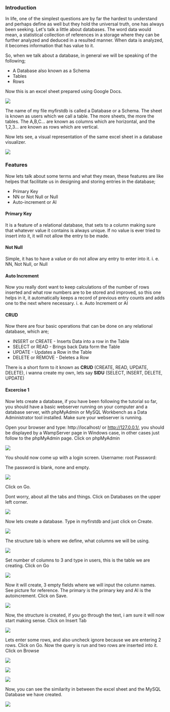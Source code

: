 ### Introduction
In life, one of the simplest questions are by far the hardest to understand and perhaps define as well but they hold the universal truth, one has always been seeking. Let's talk a little about databases. The word data would mean, a statistical collection of references in a storage where they can be further analyzed and deduced in a resulted manner. When data is analyzed, it becomes information that has value to it. 

So, when we talk about a database, in general we will be speaking of the following;

*   A Database also known as a Schema
*   Tables
*   Rows

Now this is an excel sheet prepared using Google Docs.

![](https://thepracticaldev.s3.amazonaws.com/i/rdis27xt0r1t7ckqn4mo.png)

The name of my file myfirstdb is called a Database or a Schema. The sheet is known as users which we call a table. The more sheets, the more the tables. The A,B,C... are known as columns which are horizontal, and the 1,2,3... are known as rows which are vertical.

Now lets see, a visual representation of the same excel sheet in a database visualizer.

![](https://thepracticaldev.s3.amazonaws.com/i/yeogkokzysgqfh8vxzdh.png)

### Features
Now lets talk about some terms and what they mean, these features are like helpes that facilitate us in designing and storing entries in the database;

* Primary Key
* NN or Not Null or Null
* Auto-increment or AI

#### Primary Key
It is a feature of a relational database, that sets to a column making sure that whatever value it contains is always unique. If no value is ever tried to insert into it, it will not allow the entry to be made.

#### Not Null
Simple, it has to have a value or do not allow any entry to enter into it. i. e. NN, Not Null, or Null

#### Auto Increment
Now you really dont want to keep calculations of the number of rows inserted and what row numbers are to be stored and improved, so this one helps in it, it automatically keeps a record of previous entry counts and adds one to the next where necessary. i. e. Auto Increment or AI

#### CRUD
Now there are four basic operations that can be done on any relational database, which are;
* INSERT or CREATE - Inserts Data into a row in the Table
* SELECT or READ - Brings back Data form the Table
* UPDATE - Updates a Row in the Table
* DELETE or REMOVE - Deletes a Row

There is a short form to it known as **CRUD** (CREATE, READ, UPDATE, DELETE), i wanna create my own, lets say **SIDU** (SELECT, INSERT, DELETE, UPDATE)

#### Excercise 1
Now lets create a database, if you have been following the tutorial so far, you should have a basic webserver running on your computer and a database server, with phpMyAdmin or MySQL Workbench as a Data Administrator tool installed. Make sure your webserver is running.

Open your browser and type: http://localhost/ or http://127.0.0.1/, you should be displayed by a WampServer page in Windows case, in other cases just follow to the phpMyAdmin page. Click on phpMyAdmin

![](https://i.ibb.co/VC7VXLQ/Image-004.png)

You should now come up with a login screen.
Username: root
Password: 

The password is blank, none and empty. 

![](https://i.ibb.co/hRdbM2S/Image-005.png)

Click on Go.

Dont worry, about all the tabs and things. Click on Databases on the upper left corner.

![](https://i.ibb.co/kSn1btc/Image-006.png)


Now lets create a database. Type in myfirstdb and just click on Create.

![](https://i.ibb.co/5xCZM61/Image-007.png)

The structure tab is where we define, what columns we will be using.

![](https://i.ibb.co/b2q2fNh/Image-008.png)

Set number of columns to 3 and type in users, this is the table we are creating. Click on Go

![](https://i.ibb.co/tJ8FKqT/Image-009.png)

Now it will create, 3 empty fields where we will input the column names. See picture for reference. The primary is the primary key and AI is the autoincrement. Click on Save.

![](https://i.ibb.co/J2s7kN3/Image-010.png)

Now, the structure is created, if you go through the text, i am sure it will now start making sense. Click on Insert Tab

![](https://i.ibb.co/259hjYL/Image-011.png)

Lets enter some rows, and also uncheck ignore because we are entering 2 rows. Click on Go. Now the query is run and two rows are inserted into it. Click on Browse

![](https://i.ibb.co/mhgkmdt/Image-012.png)

![](https://i.ibb.co/TMdsd9G/Image-013.png)

![](https://i.ibb.co/V9ckWmV/Image-014.png)

Now, you can see the similarity in between the excel sheet and the MySQL Database we have created.

![](https://i.ibb.co/VHBDDJb/Image-015.png)